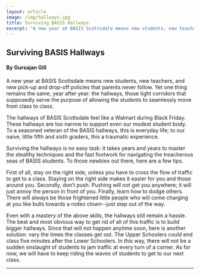 ```yaml
---
layout: article
image: /img/hallways.jpg
title: Surviving BASIS Hallways
excerpt: "A new year at BASIS Scottsdale means new students, new teachers, and new pick-up and drop-off policies that parents never follow. Yet one thing remains the same, year after year..."
---
```


<h2>Surviving BASIS Hallways</h2>
<h4>By Gursajan Gill</h4>

A new year at BASIS Scottsdale means new students, new teachers, and new pick-up and drop-off policies that parents never follow. Yet one thing remains the same, year after year: the hallways, those tight corridors that supposedly serve the purpose of allowing the students to seamlessly move from class to class. 

The hallways of BASIS Scottsdale feel like a Walmart during Black Friday. These hallways are too narrow to support even our modest student body. To a seasoned veteran of the BASIS hallways, this is everyday life; to our naive, little fifth and sixth graders, this a traumatic experience.

Surviving the hallways is no easy task: it takes years and years to master the stealthy techniques and the fast footwork for navigating the treacherous seas of BASIS students. To those newbies out there, here are a few tips.

First of all, stay on the right side, unless you have to cross the flow of traffic to get to a class. Staying on the right side makes it easier for you and those around you. Secondly, don’t push. Pushing will not get you anywhere; it will just annoy the person in front of you. Finally, learn how to dodge others. There will always be those frightened little people who will come charging at you like bulls towards a rodeo clown--just step out of the way. 

Even with a mastery of the above skills, the hallways still remain a hassle. The best and most obvious way to get rid of all of this traffic is to build bigger hallways. Since that will not happen anytime soon, here is another solution: vary the times the classes get out. The Upper Schoolers could end class five minutes after the Lower Schoolers. In this way, there will not be a sudden onslaught of students to jam traffic at every turn of a corner. As for now, we will have to keep riding the waves of students to get to our next class.

<hr style="border-color:#7D7D7D;height:0.5px;">
